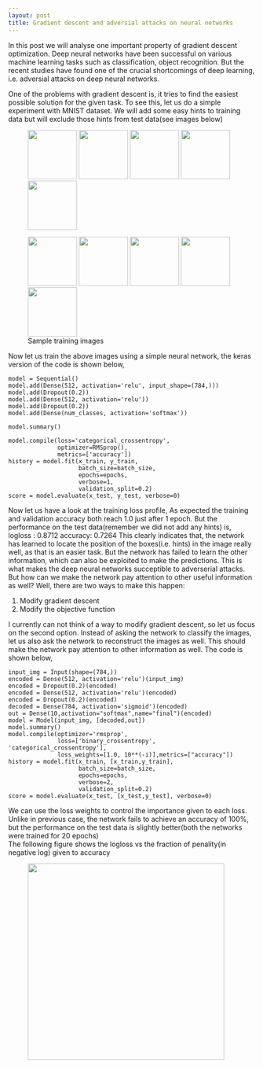 ```yaml
---
layout: post
title: Gradient descent and adversial attacks on neural networks  
---
```

In this post we will analyse one important property of gradient descent optimization. Deep neural networks have been successful
on various machine learning tasks such as classification, object recognition. But the recent studies have found one of the crucial shortcomings of deep learning, i.e. adversial attacks on deep neural networks. 

One of the problems with gradient descent is, it tries to find the easiest possible solution for the given task. To see this, let us do a simple experiment with MNIST dataset. We will add some easy hints to training data but will exclude those hints from test data(see images below)
<figure class="half">
	<img src="https://sai19.github.io/images/img_0.jpg" height="100" width="100">
	<img src="https://sai19.github.io/images/img_1.jpg" height="100" width="100">
	<img src="https://sai19.github.io/images/img_2.jpg" height="100" width="100">
	<img src="https://sai19.github.io/images/img_3.jpg" height="100" width="100">
	<img src="https://sai19.github.io/images/img_4.jpg" height="100" width="100">
</figure>
<figure class="half">
	<img src="https://sai19.github.io/images/img_5.jpg" height="100" width="100">
	<img src="https://sai19.github.io/images/img_6.jpg" height="100" width="100">
	<img src="https://sai19.github.io/images/img_7.jpg" height="100" width="100">
	<img src="https://sai19.github.io/images/img_8.jpg" height="100" width="100">
	<img src="https://sai19.github.io/images/img_9.jpg" height="100" width="100">
	<figcaption>Sample training images</figcaption>
</figure>

Now let us train the above images using a simple neural network, the keras version of the code is shown below,
```
model = Sequential()
model.add(Dense(512, activation='relu', input_shape=(784,)))
model.add(Dropout(0.2))
model.add(Dense(512, activation='relu'))
model.add(Dropout(0.2))
model.add(Dense(num_classes, activation='softmax'))

model.summary()

model.compile(loss='categorical_crossentropy',
              optimizer=RMSprop(),
              metrics=['accuracy'])
history = model.fit(x_train, y_train,
                    batch_size=batch_size,
                    epochs=epochs,
                    verbose=1,
                    validation_split=0.2)
score = model.evaluate(x_test, y_test, verbose=0)

```
Now let us have a look at the training loss profile, As expected the training and validation accuracy both reach 1.0 just after 
1 epoch. But the performance on the test data(remember we did not add any hints) is,
logloss : 0.8712
accuracy: 0.7264
This clearly indicates that, the network has learned to locate the position of the boxes(i.e. hints) in the image really well, as that is an easier task. But the network has failed to learn the other information, which can also be exploited to 
make the predictions. This is what makes the deep neural networks succeptible to adverserial attacks.
But how can we make the network pay attention to other useful information as well?
Well, there are two ways to make this happen:
1. Modify gradient descent
2. Modify the objective function

I currently can not think of a way to modify gradient descent, so let us focus on the second option. Instead of asking the network to classify the images, let us also ask the network to reconstruct the images as well. This should make the network pay attention to other information as well. The code is shown below,
```
input_img = Input(shape=(784,))
encoded = Dense(512, activation='relu')(input_img)
encoded = Dropout(0.2)(encoded)
encoded = Dense(512, activation='relu')(encoded)
encoded = Dropout(0.2)(encoded)
decoded = Dense(784, activation='sigmoid')(encoded)
out = Dense(10,activation="softmax",name="final")(encoded)
model = Model(input_img, [decoded,out])
model.summary()
model.compile(optimizer='rmsprop', 
              loss=['binary_crossentropy', 'categorical_crossentropy'],
              loss_weights=[1.0, 10**(-i)],metrics=["accuracy"])
history = model.fit(x_train, [x_train,y_train],
                    batch_size=batch_size,
                    epochs=epochs,
                    verbose=2,
                    validation_split=0.2)
score = model.evaluate(x_test, [x_test,y_test], verbose=0)

```
We can use the loss weights to control the importance given to each loss. Unlike in previous case, the network fails to
achieve an accuracy of 100%, but the performance on the test data is slightly better(both the networks were trained for 20 epochs)  
The following figure shows the logloss vs the fraction of penality(in negative log) given to accuracy
<figure class="half">
	<img src="https://sai19.github.io/images/Figure_1.png" height="400" width="400">
</figure>



